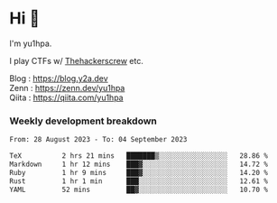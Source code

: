 # Hi 👋

I'm yu1hpa.

I play CTFs w/ [Thehackerscrew](https://www.thehackerscrew.team/) etc.

Blog : https://blog.y2a.dev  
Zenn : https://zenn.dev/yu1hpa  
Qiita : https://qiita.com/yu1hpa  

### Weekly development breakdown

<!--START_SECTION:waka-->

```txt
From: 28 August 2023 - To: 04 September 2023

TeX          2 hrs 21 mins   ███████▒░░░░░░░░░░░░░░░░░   28.86 %
Markdown     1 hr 12 mins    ███▓░░░░░░░░░░░░░░░░░░░░░   14.72 %
Ruby         1 hr 9 mins     ███▓░░░░░░░░░░░░░░░░░░░░░   14.20 %
Rust         1 hr 1 min      ███░░░░░░░░░░░░░░░░░░░░░░   12.61 %
YAML         52 mins         ██▓░░░░░░░░░░░░░░░░░░░░░░   10.70 %
```

<!--END_SECTION:waka-->

